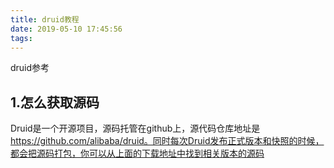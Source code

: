 ```yaml
---
title: druid教程
date: 2019-05-10 17:45:56
tags:
---
```

druid参考
<!-- more -->
## 1.怎么获取源码
Druid是一个开源项目，源码托管在github上，源代码仓库地址是 https://github.com/alibaba/druid。同时每次Druid发布正式版本和快照的时候，都会把源码打包，你可以从上面的下载地址中找到相关版本的源码